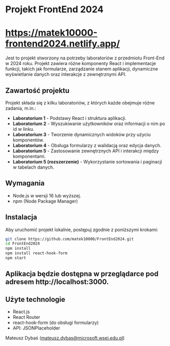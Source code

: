 # Projekt FrontEnd 2024
# https://matek10000-frontend2024.netlify.app/

Jest to projekt stworzony na potrzeby laboratoriów z przedmiotu Front-End w 2024 roku. Projekt zawiera różne komponenty React i implementacje funkcji, takich jak formularze, zarządzanie stanem aplikacji, dynamiczne wyświetlanie danych oraz interakcje z zewnętrznymi API.


## Zawartość projektu

Projekt składa się z kilku laboratoriów, z których każde obejmuje różne zadania, m.in.:

- **Laboratorium 1** - Podstawy React i struktura aplikacji.
- **Laboratorium 2** - Wyszukiwanie użytkowników oraz informacji o nim po id w linku.
- **Laboratorium 3** - Tworzenie dynamicznych widoków przy użyciu komponentów.
- **Laboratorium 4** - Obsługa formularzy z walidacją oraz edycja danych.
- **Laboratorium 5** - Zastosowanie zewnętrznych API i interakcji między komponentami.
- **Laboratorium 5 (rozszerzenie)** - Wykorzystanie sortowania i paginacji w tabelach danych.

## Wymagania

- Node.js w wersji 16 lub wyższej.
- npm (Node Package Manager)

## Instalacja

Aby uruchomić projekt lokalnie, postępuj zgodnie z poniższymi krokami:


   ```bash
   git clone https://github.com/matek10000/FrontEnd2024.git
   cd FrontEnd2024
   npm install
   npm install react-hook-form
   npm start
   ```


## Aplikacja będzie dostępna w przeglądarce pod adresem http://localhost:3000.
## Użyte technologie

- React.js
- React Router
- react-hook-form (do obsługi formularzy)
- API: JSONPlaceholder


Mateusz Dybaś (mateusz.dybas@microsoft.wsei.edu.pl)
